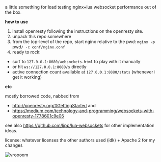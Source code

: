 a little something for load testing nginx+lua websocket performance out of the box.

**how to use**

1. install openresty following the instructions on the openresty site.
2. unpack this repo somewhere
3. from the top-level of the repo, start nginx relative to the pwd: `nginx -p `pwd`/ -c conf/nginx.conf`
4. ready to rock:
  * surf to `127.0.0.1:8080/websockets.html` to play with it manually
  * or hit `ws://127.0.0.1:8080/s` directly
  * active connection count available at `127.0.0.1:8080/stats` (whenever i get it working)


**etc**

mostly borrowed code, nabbed from
* http://openresty.org/#GettingStarted
and
* https://medium.com/technology-and-programming/websockets-with-openresty-1778601c9e05

see also https://github.com/lipp/lua-websockets for other implementation ideas.

license: whatever licenses the other authors used (idk) + Apache 2 for my changes

![vroooom](http://media.giphy.com/media/rriYfsQZRE9Pi/giphy.gif)
